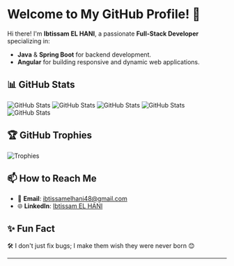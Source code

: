 #                                                                Welcome to My GitHub Profile! 👋


Hi there! I'm **Ibtissam EL HANI**, a passionate **Full-Stack Developer** specializing in:
- **Java** & **Spring Boot** for backend development.  
- **Angular** for building responsive and dynamic web applications.

## 📊 GitHub Stats
![GitHub Stats](https://github-readme-stats.vercel.app/api?username=ibtissamelhani&show_icons=true&theme=radical)
![GitHub Stats](https://github-profile-summary-cards.vercel.app/api/cards/productive-time?username=ibtissamelhani&theme=2077)
![GitHub Stats](https://github-profile-summary-cards.vercel.app/api/cards/most-commit-language?username=ibtissamelhani&theme=2077)
![GitHub Stats](https://github-profile-summary-cards.vercel.app/api/cards/repos-per-language?username=ibtissamelhani&theme=2077)
![GitHub Stats](http://github-profile-summary-cards.vercel.app/api/cards/profile-details?username=ibtissamelhani&theme=2077)

## 🏆 GitHub Trophies
![Trophies](https://github-profile-trophy.vercel.app/?username=ibtissamelhani&theme=radical)

## 📫 How to Reach Me
- 📧 **Email**: [ibtissamelhani48@gmail.com](mailto:ibtissamelhani48@gmail.com)  
- 🌐 **LinkedIn**: [Ibtissam EL HANI](https://www.linkedin.com/in/ibtissam-el-hani)  

## ✨ Fun Fact
🛠️ I don't just fix bugs; I make them wish they were never born 😊

---
